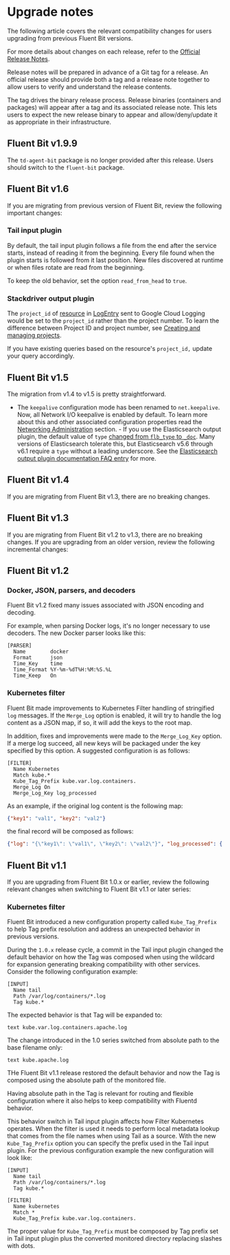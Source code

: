 # Upgrade notes

The following article covers the relevant compatibility changes for users upgrading from previous Fluent Bit versions.

For more details about changes on each release, refer to the [Official Release Notes](https://fluentbit.io/announcements/).

Release notes will be prepared in advance of a Git tag for a release. An official release should provide both a tag and a release note together to allow users to verify and understand the release contents.

The tag drives the binary release process. Release binaries (containers and packages) will appear after a tag and its associated release note. This lets users to expect the new release binary to appear and allow/deny/update it as appropriate in their infrastructure.

## Fluent Bit v1.9.9

The `td-agent-bit` package is no longer provided after this release. Users should switch to the `fluent-bit` package.

## Fluent Bit v1.6

If you are migrating from previous version of Fluent Bit, review the following important changes:

### Tail input plugin

By default, the tail input plugin follows a file from the end after the service starts, instead of reading it from the beginning. Every file found when the plugin starts is followed from it last position. New files discovered at runtime or when files rotate are read from the beginning.

To keep the old behavior, set the option `read_from_head` to `true`.

### Stackdriver output plugin

The `project_id` of [resource](https://cloud.google.com/logging/docs/reference/v2/rest/v2/MonitoredResource) in [LogEntry](https://cloud.google.com/logging/docs/reference/v2/rest/v2/LogEntry) sent to Google Cloud Logging would be set to the `project_id` rather than the project number. To learn the difference between Project ID and project number, see [Creating and managing projects](https://cloud.google.com/resource-manager/docs/creating-managing-projects#before_you_begin).

If you have existing queries based on the resource's `project_id,` update your query accordingly.

## Fluent Bit v1.5

The migration from v1.4 to v1.5 is pretty straightforward.

- The `keepalive` configuration mode has been renamed to `net.keepalive`. Now, all Network I/O keepalive is enabled by default. To learn more about this and other associated configuration properties read the [Networking Administration](https://docs.fluentbit.io/manual/administration/networking#tcp-keepalive) section. - If you use the Elasticsearch output plugin, the default value of `type` [changed from `flb_type` to `_doc`](https://github.com/fluent/fluent-bit/commit/04ed3d8104ca8a2f491453777ae6e38e5377817e#diff-c9ae115d3acaceac5efb949edbb21196). Many versions of Elasticsearch tolerate this, but Elasticsearch v5.6 through v6.1 require a `type` without a leading underscore. See the [Elasticsearch output plugin documentation FAQ entry](https://docs.fluentbit.io/manual/pipeline/outputs/elasticsearch#faq-underscore) for more.

## Fluent Bit v1.4

If you are migrating from Fluent Bit v1.3, there are no breaking changes.

## Fluent Bit v1.3

If you are migrating from Fluent Bit v1.2 to v1.3, there are no breaking changes. If you are upgrading from an older version, review the following incremental changes:

## Fluent Bit v1.2

### Docker, JSON, parsers, and decoders

Fluent Bit v1.2 fixed many issues associated with JSON encoding and decoding.

For example, when parsing Docker logs, it's no longer necessary to use decoders. The new Docker parser looks like this:

```text
[PARSER] 
  Name        docker 
  Format      json 
  Time_Key    time 
  Time_Format %Y-%m-%dT%H:%M:%S.%L 
  Time_Keep   On 
```

### Kubernetes filter

Fluent Bit made improvements to Kubernetes Filter handling of stringified `log` messages. If the `Merge_Log` option is enabled, it will try to handle the log content as a JSON map, if so, it will add the keys to the root map.

In addition, fixes and improvements were made to the `Merge_Log_Key` option. If a merge log succeed, all new keys will be packaged under the key specified by this option. A suggested configuration is as follows:

```text 
[FILTER] 
  Name Kubernetes 
  Match kube.* 
  Kube_Tag_Prefix kube.var.log.containers. 
  Merge_Log On 
  Merge_Log_Key log_processed 
```

As an example, if the original log content is the following map:

```json
{"key1": "val1", "key2": "val2"} 
```

the final record will be composed as follows:

```json 
{"log": "{\"key1\": \"val1\", \"key2\": \"val2\"}", "log_processed": { "key1": "val1", "key2": "val2" } } 
```

## Fluent Bit v1.1

If you are upgrading from Fluent Bit 1.0.x or earlier, review the following relevant changes when switching to Fluent Bit v1.1 or later series:

### Kubernetes filter

Fluent Bit introduced a new configuration property called `Kube_Tag_Prefix` to help Tag prefix resolution and address an unexpected behavior in previous versions.

During the `1.0.x` release cycle, a commit in the Tail input plugin changed the default behavior on how the Tag was composed when using the wildcard for expansion generating breaking compatibility with other services. Consider the following configuration example:

```text 
[INPUT] 
  Name tail 
  Path /var/log/containers/*.log 
  Tag kube.* 
```

The expected behavior is that Tag will be expanded to:

```text kube.var.log.containers.apache.log ```

The change introduced in the 1.0 series switched from absolute path to the base filename only:

```text kube.apache.log ```

THe Fluent Bit v1.1 release restored the default behavior and now the Tag is composed using the absolute path of the monitored file.

Having absolute path in the Tag is relevant for routing and flexible configuration where it also helps to keep compatibility with Fluentd behavior.

This behavior switch in Tail input plugin affects how Filter Kubernetes operates. When the filter is used it needs to perform local metadata lookup that comes from the file names when using Tail as a source. With the new `Kube_Tag_Prefix` option you can specify the prefix used in the Tail input plugin. For the previous configuration example the new configuration will look like:

```text 
[INPUT] 
  Name tail 
  Path /var/log/containers/*.log 
  Tag kube.*

[FILTER] 
  Name kubernetes 
  Match * 
  Kube_Tag_Prefix kube.var.log.containers. 
```

The proper value for `Kube_Tag_Prefix` must be composed by Tag prefix set in Tail input plugin plus the converted monitored directory replacing slashes with dots.
